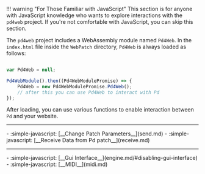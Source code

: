 !!! warning "For Those Familiar with JavaScript" 
    This section is for anyone with JavaScript knowledge who wants to explore interactions with the `pd4web` project. If you're not comfortable with JavaScript, you can skip this section.

The `pd4web` project includes a WebAssembly module named `Pd4Web`. In the `index.html` file inside the `WebPatch` directory, `Pd4Web` is always loaded as follows:

``` javascript

var Pd4Web = null;

Pd4WebModule().then((Pd4WebModulePromise) => {
    Pd4Web = new Pd4WebModulePromise.Pd4Web();
    // after this you can use Pd4Web to interact with Pd
});
```

After loading, you can use various functions to enable interaction between `Pd` and your website.

--- 
<div class="grid cards" style="border-radius: 30px" markdown>
-   :simple-javascript: [__Change Patch Parameters__](send.md)
-   :simple-javascript: [__Receive Data from Pd patch__](receive.md)

</div>

---

<div class="grid cards" markdown>
-   :simple-javascript: [__Gui Interface__](engine.md/#disabling-gui-interface)
-   :simple-javascript: [__MIDI__](midi.md)

</div>


